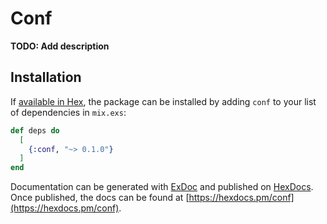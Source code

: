 # Conf

**TODO: Add description**

## Installation

If [available in Hex](https://hex.pm/docs/publish), the package can be installed
by adding `conf` to your list of dependencies in `mix.exs`:

```elixir
def deps do
  [
    {:conf, "~> 0.1.0"}
  ]
end
```

Documentation can be generated with [ExDoc](https://github.com/elixir-lang/ex_doc)
and published on [HexDocs](https://hexdocs.pm). Once published, the docs can
be found at [https://hexdocs.pm/conf](https://hexdocs.pm/conf).

